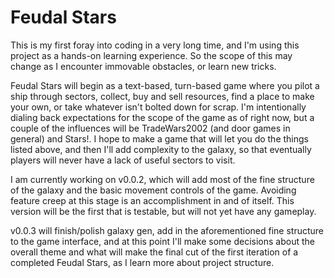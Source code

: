 # Feudal Stars
This is my first foray into coding in a very long time, and I'm using this project as a hands-on learning experience. So the scope of this may change as I encounter immovable obstacles, or learn new tricks.

Feudal Stars will begin as a text-based, turn-based game where you pilot a ship through sectors, collect, buy and sell resources, find a place to make your own, or take whatever isn't bolted down for scrap. I'm intentionally dialing back expectations for the scope of the game as of right now, but a couple of the influences will be TradeWars2002 (and door games in general) and Stars!. I hope to make a game that will let you do the things listed above, and then I'll add complexity to the galaxy, so that eventually players will never have a lack of useful sectors to visit.

I am currently working on v0.0.2, which will add most of the fine structure of the galaxy and the basic movement controls of the game. Avoiding feature creep at this stage is an accomplishment in and of itself. This version will be the first that is testable, but will not yet have any gameplay.

v0.0.3 will finish/polish galaxy gen, add in the aforementioned fine structure to the game interface, and at this point I'll make some decisions about the overall theme and what will make the final cut of the first iteration of a completed Feudal Stars, as I learn more about project structure.

